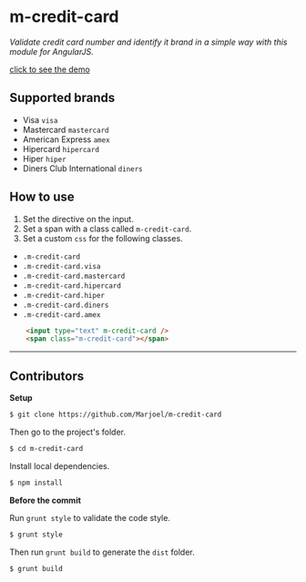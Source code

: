 # m-credit-card

_Validate credit card number and identify it brand in a simple way with this module for AngularJS._

[click to see the demo](https://www.marjoel.com/github/m-credit-card)


## Supported brands

* Visa `visa`
* Mastercard `mastercard`
* American Express `amex`
* Hipercard  `hipercard`
* Hiper `hiper`
* Diners Club International `diners`

## How to use

1. Set the directive on the input.
2. Set a span with a class called `m-credit-card`.
3. Set a custom `css` for the following classes.

* `.m-credit-card`
* `.m-credit-card.visa`
* `.m-credit-card.mastercard`
* `.m-credit-card.hipercard`
* `.m-credit-card.hiper`
* `.m-credit-card.diners`
* `.m-credit-card.amex`


```html
	<input type="text" m-credit-card />
	<span class="m-credit-card"></span>
```


---

## Contributors

__Setup__

```sh
$ git clone https://github.com/Marjoel/m-credit-card
```

Then go to the project's folder.

```sh
$ cd m-credit-card
```

Install local dependencies.

```sh
$ npm install
```

__Before the commit__

Run `grunt style` to validate the code style.

```sh
$ grunt style
```

Then run `grunt build` to generate the `dist` folder.

```sh
$ grunt build
```